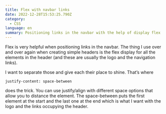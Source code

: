 ```yaml
---
title: Flex with navbar links
date: 2022-12-28T15:53:25.790Z
category:
  - CSS
language: en
summary: Positioning links in the navbar with the help of display flex.
---
```

Flex is very helpful when positioning links in the navbar. The thing I use over and over again when creating simple headers is the flex display for all the elements in the header (and these are usually the logo and the navigation links). 

I want to separate those and give each their place to shine. That’s where 

`justify-content: space-between`

does the trick. You can use justify/align with different space options that allow you to distance the element. The space-between puts the first element at the start and the last one at the end which is what I want with the logo and the links occupying the header.